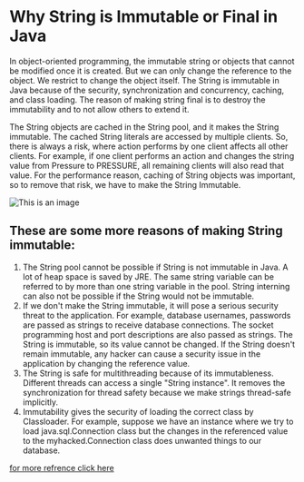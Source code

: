 # Why String is Immutable or Final in Java

In object-oriented programming, the immutable string or objects that cannot be modified once it is created. But we can only change the reference to the object. We restrict to change the object itself. The String is immutable in Java
because of the security, synchronization and concurrency, caching, and class loading. The reason of making string final is to destroy the immutability and to not allow others to extend it.

The String objects are cached in the String pool, and it makes the String immutable.
The cached String literals are accessed by multiple clients. So, there is always a risk, where action performs by one client affects all other clients. For example, if one client performs an action and changes the string value from Pressure to PRESSURE, all remaining clients will also read that value. For the performance reason, caching of String objects was important, so to remove that risk, we have to make the String Immutable.


![This is an image](https://static.javatpoint.com/core/images/why-string-is-immutable-or-final-in-java.png)






## These are some more reasons of making String immutable:

1. The String pool cannot be possible if String is not immutable in Java. A lot of heap space is saved by JRE. The same string variable can be referred to by more than one string variable in the pool. String interning can also not be possible if the String would not be immutable.
2. If we don't make the String immutable, it will pose a serious security threat to the application. For example, database usernames, passwords are passed as strings to receive database connections. The socket programming host and port descriptions are also passed as strings. The String is immutable, so its value cannot be changed. If the String doesn't remain immutable, any hacker can cause a security issue in the application by changing the reference value.
3. The String is safe for multithreading because of its immutableness. Different threads can access a single "String instance". It removes the synchronization for thread safety because we make strings thread-safe implicitly.
4. Immutability gives the security of loading the correct class by Classloader. For example, suppose we have an instance where we try to load java.sql.Connection class but the changes in the referenced value to the myhacked.Connection class does unwanted things to our database.

[for more refrence click here](https://www.javatpoint.com/why-string-is-immutable-or-final-in-java)
